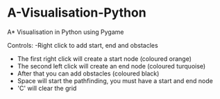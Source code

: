 # A-Visualisation-Python
A* Visualisation in Python using Pygame

Controls:
-Right click to add start, end and obstacles
  - The first right click will create a start node (coloured orange)
  - The second left click will create an end node (coloured turquoise)
  - After that you can add obstacles (coloured black)
- Space will start the pathfinding, you must have a start and end node
- 'C' will clear the grid
